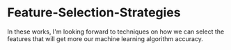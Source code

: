 # Feature-Selection-Strategies
In these works, I'm looking forward to techniques on how we can select the features that will get more our machine learning algorithm accuracy.
